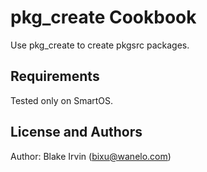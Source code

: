 pkg_create Cookbook
===============
Use pkg_create to create pkgsrc packages.


Requirements
------------
Tested only on SmartOS.



License and Authors
-------------------
Author: Blake Irvin (<bixu@wanelo.com>)
